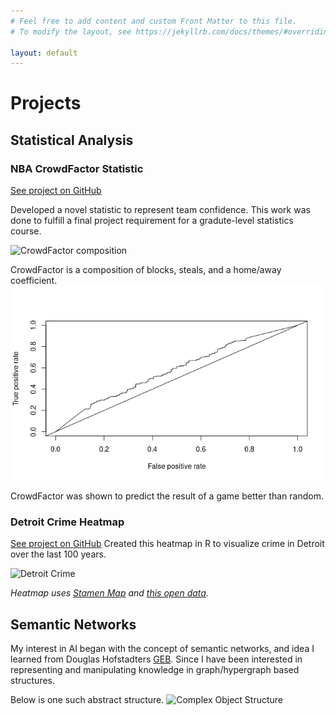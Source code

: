 ```yaml
---
# Feel free to add content and custom Front Matter to this file.
# To modify the layout, see https://jekyllrb.com/docs/themes/#overriding-theme-defaults

layout: default
---
```

# Projects

## Statistical Analysis

### NBA CrowdFactor Statistic

[See project on GitHub](https://github.com/burnsaustin145/Statistical-Analysis-NBA)

Developed a novel statistic to represent team confidence. This work was done to fulfill a final project requirement for a gradute-level statistics course.

![CrowdFactor composition](/assets/crowdFactor_blocks_stls_tran.png)

CrowdFactor is a composition of blocks, steals, and a home/away coefficient.
![CrowdFactor Results](assets/cf_only_tran.png)

CrowdFactor was shown to predict the result of a game better than random. 

### Detroit Crime Heatmap
[See project on GitHub](https://github.com/burnsaustin145/Heat-Map)
Created this heatmap in R to visualize crime in Detroit over the last 100 years. 

![Detroit Crime](/assets/crime_heatmap_03_tran.png)

*Heatmap uses [Stamen Map](https://rdrr.io/cran/ggmap/man/get_stamenmap.html) and [this open data](https://data.detroitmi.gov/datasets/detroitmi::rms-crime-incidents/explore?location=42.357655%2C-83.048440%2C15.00&showTable=true).*



## Semantic Networks
My interest in AI began with the concept of semantic networks, and idea I learned from Douglas Hofstadters [GEB](https://en.wikipedia.org/wiki/G%C3%B6del,_Escher,_Bach). Since I have been interested in representing and manipulating knowledge in graph/hypergraph based structures. 

Below is one such abstract structure.
![Complex Object Structure](/assets/complex_object_tran.png)